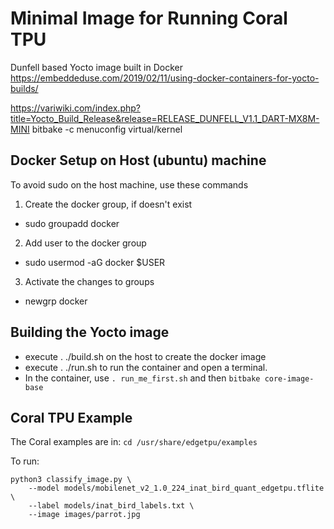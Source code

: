 # Minimal Image for Running Coral TPU
Dunfell based Yocto image built in Docker
https://embeddeduse.com/2019/02/11/using-docker-containers-for-yocto-builds/

https://variwiki.com/index.php?title=Yocto_Build_Release&release=RELEASE_DUNFELL_V1.1_DART-MX8M-MINI
bitbake -c menuconfig virtual/kernel

## Docker Setup on Host (ubuntu) machine
To avoid sudo on the host machine, use these commands
1. Create the docker group, if doesn't exist
* sudo groupadd docker
2. Add user to the docker group
* sudo usermod -aG docker $USER
3. Activate the changes to groups
* newgrp docker 

## Building the Yocto image
* execute . ./build.sh on the host to create the docker image
* execute . ./run.sh to run the container and open a terminal. 
* In the container, use `. run_me_first.sh` and then `bitbake core-image-base`


## Coral TPU Example
The Coral examples are in:
`cd /usr/share/edgetpu/examples`

To run:
```
python3 classify_image.py \
    --model models/mobilenet_v2_1.0_224_inat_bird_quant_edgetpu.tflite \
    --label models/inat_bird_labels.txt \
    --image images/parrot.jpg
```
